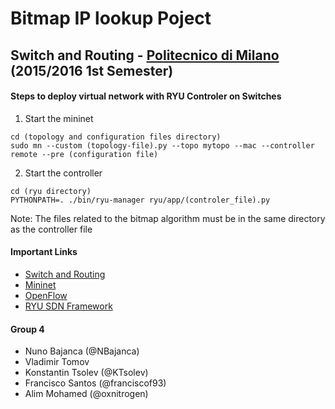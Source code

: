 # Bitmap IP lookup Poject
## Switch and Routing - [Politecnico di Milano](http://www.polimi.it/ "Polimi Website") (2015/2016 1st Semester)

#### Steps to deploy virtual network with RYU Controler on Switches
1. Start the mininet
```
cd (topology and configuration files directory)
sudo mn --custom (topology-file).py --topo mytopo --mac --controller remote --pre (configuration file)
```
2. Start the controller
```
cd (ryu directory)
PYTHONPATH=. ./bin/ryu-manager ryu/app/(controler_file).py
```
Note: The files related to the bitmap algorithm must be in the same directory as the controller file

#### Important Links
* [Switch and Routing](https://www11.ceda.polimi.it/schedaincarico/schedaincarico/controller/scheda_pubblica/SchedaPublic.do?&evn_default=evento&c_classe=617586&__pj0=0&__pj1=cafee3a3315408a73e29ad42bdc45521 "Course Page")
* [Mininet](http://mininet.org/)
* [OpenFlow](https://www.opennetworking.org/sdn-resources/openflow)
* [RYU SDN Framework](http://osrg.github.io/ryu/)

#### Group 4
* Nuno Bajanca (@NBajanca)
* Vladimir Tomov
* Konstantin Tsolev (@KTsolev)
* Francisco Santos (@franciscof93)
* Alim Mohamed (@oxnitrogen)

